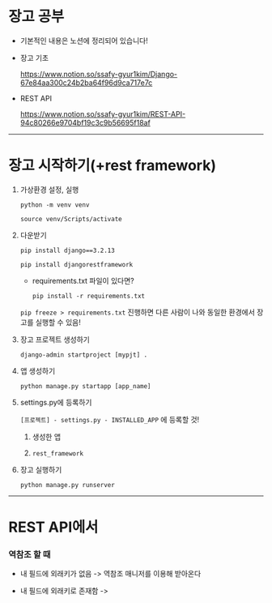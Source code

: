 # 장고 공부

- 기본적인 내용은 노션에 정리되어 있습니다!

- 장고 기초
  
  https://www.notion.so/ssafy-gyur1kim/Django-67e84aa300c24b2ba64f96d9ca717e7c

- REST API
  
  https://www.notion.so/ssafy-gyur1kim/REST-API-94c80266e9704bf19c3c9b56695f18af

---

# 장고 시작하기(+rest framework)

1. 가상환경 설정, 실행
   
   `python -m venv venv`
   
   `source venv/Scripts/activate`

2. 다운받기
   
   `pip install django==3.2.13`
   
   `pip install djangorestframework`
   
   - requirements.txt 파일이 있다면?
     
     `pip install -r requirements.txt`
   
   `pip freeze > requirements.txt` 진행하면 다른 사람이 나와 동일한 환경에서 장고를 실행할 수 있음!

3. 장고 프로젝트 생성하기
   
   `django-admin startproject [mypjt] .` 

4. 앱 생성하기
   
   `python manage.py startapp [app_name]`

5. settings.py에 등록하기
   
    `[프로젝트] - settings.py - INSTALLED_APP` 에 등록할 것!
   
   1. 생성한 앱
   
   2. `rest_framework`  

6. 장고 실행하기
   
   `python manage.py runserver`

---

# REST API에서

### 역참조 할 때

- 내 필드에 외래키가 없음 -> 역참조 매니저를 이용해 받아온다

- 내 필드에 외래키로 존재함 ->



